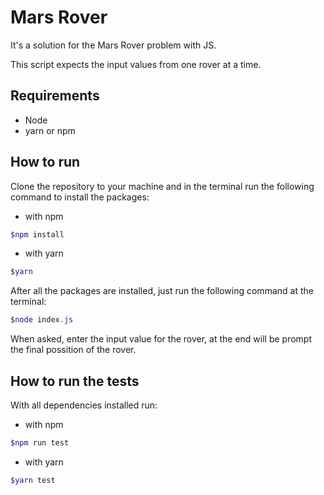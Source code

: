 # Mars Rover

It's a solution for the Mars Rover problem with JS.
 
This script expects the input values from one rover at a time.

## Requirements
- Node
- yarn or npm

## How to run
Clone the repository to your machine and in the terminal run the following command to install the packages:

- with npm
```Powershell
$npm install
```
- with yarn
```Powershell
$yarn
```

After all the packages are installed, just run the following command at the terminal:

```Powershell
$node index.js
```

When asked, enter the input value for the rover, at the end will be prompt the final possition of the rover.

## How to run the tests

With all dependencies installed run:

- with npm
```Powershell
$npm run test
```
- with yarn
```PowerShell
$yarn test
```